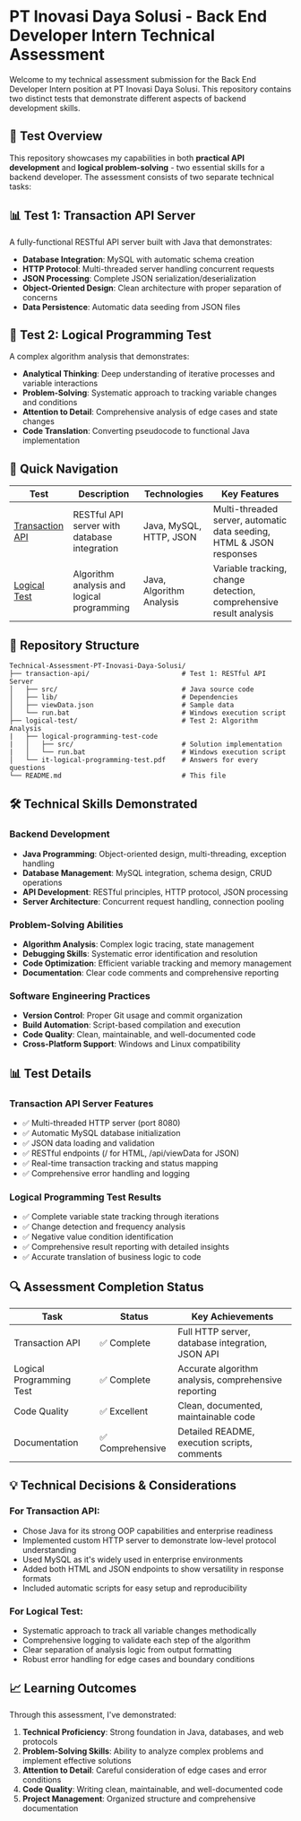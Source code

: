 # PT Inovasi Daya Solusi - Back End Developer Intern Technical Assessment
Welcome to my technical assessment submission for the Back End Developer Intern position at PT Inovasi Daya Solusi. This repository contains two distinct tests that demonstrate different aspects of backend development skills.

## 🎯 Test Overview
This repository showcases my capabilities in both **practical API development** and **logical problem-solving** - two essential skills for a backend developer. The assessment consists of two separate technical tasks:

## 📊 Test 1: Transaction API Server
A fully-functional RESTful API server built with Java that demonstrates:
- **Database Integration**: MySQL with automatic schema creation
- **HTTP Protocol**: Multi-threaded server handling concurrent requests
- **JSON Processing**: Complete JSON serialization/deserialization
- **Object-Oriented Design**: Clean architecture with proper separation of concerns
- **Data Persistence**: Automatic data seeding from JSON files

## 🧠 Test 2: Logical Programming Test
A complex algorithm analysis that demonstrates:
- **Analytical Thinking**: Deep understanding of iterative processes and variable interactions
- **Problem-Solving**: Systematic approach to tracking variable changes and conditions
- **Attention to Detail**: Comprehensive analysis of edge cases and state changes
- **Code Translation**: Converting pseudocode to functional Java implementation

## 🚀 Quick Navigation
| Test | Description | Technologies | Key Features |
| ------------- | ------------- | ------------- | ------------- |
| [Transaction API](https://github.com/Just1ceYT/Technical-Assessment-PT-Inovasi-Daya-Solusi/tree/main/transaction-api)  | RESTful API server with database integration  | Java, MySQL, HTTP, JSON | Multi-threaded server, automatic data seeding, HTML & JSON responses |
| [Logical Test](https://github.com/Just1ceYT/Technical-Assessment-PT-Inovasi-Daya-Solusi/tree/main/logical-programming-test) | Algorithm analysis and logical programming | Java, Algorithm Analysis | Variable tracking, change detection, comprehensive result analysis |

## 📁 Repository Structure
```
Technical-Assessment-PT-Inovasi-Daya-Solusi/
├── transaction-api/                       # Test 1: RESTful API Server
│   ├── src/                               # Java source code
│   ├── lib/                               # Dependencies
│   ├── viewData.json                      # Sample data
│   └── run.bat                            # Windows execution script
├── logical-test/                          # Test 2: Algorithm Analysis
|   ├── logical-programming-test-code
|   │   ├── src/                           # Solution implementation
|   │   └── run.bat                        # Windows execution script
│   └── it-logical-programming-test.pdf    # Answers for every questions
└── README.md                              # This file
```

## 🛠 Technical Skills Demonstrated
### Backend Development
- **Java Programming**: Object-oriented design, multi-threading, exception handling
- **Database Management**: MySQL integration, schema design, CRUD operations
- **API Development**: RESTful principles, HTTP protocol, JSON processing
- **Server Architecture**: Concurrent request handling, connection pooling
### Problem-Solving Abilities
- **Algorithm Analysis**: Complex logic tracing, state management
- **Debugging Skills**: Systematic error identification and resolution
- **Code Optimization**: Efficient variable tracking and memory management
- **Documentation**: Clear code comments and comprehensive reporting
### Software Engineering Practices
- **Version Control**: Proper Git usage and commit organization
- **Build Automation**: Script-based compilation and execution
- **Code Quality**: Clean, maintainable, and well-documented code
- **Cross-Platform Support**: Windows and Linux compatibility

## 📊 Test Details
### Transaction API Server Features
- ✅ Multi-threaded HTTP server (port 8080)
- ✅ Automatic MySQL database initialization
- ✅ JSON data loading and validation
- ✅ RESTful endpoints (/ for HTML, /api/viewData for JSON)
- ✅ Real-time transaction tracking and status mapping
- ✅ Comprehensive error handling and logging
### Logical Programming Test Results
- ✅ Complete variable state tracking through iterations
- ✅ Change detection and frequency analysis
- ✅ Negative value condition identification
- ✅ Comprehensive result reporting with detailed insights
- ✅ Accurate translation of business logic to code

## 🔍 Assessment Completion Status
| Task        | Status          | Key Achievements |
| ------------- | ------------- | ------------- |
| Transaction API | ✅ Complete | Full HTTP server, database integration, JSON API |
| Logical Programming Test | ✅ Complete | Accurate algorithm analysis, comprehensive reporting |
| Code Quality | ✅ Excellent | Clean, documented, maintainable code |
| Documentation | ✅ Comprehensive | Detailed README, execution scripts, comments |

## 💡 Technical Decisions & Considerations
### For Transaction API:
- Chose Java for its strong OOP capabilities and enterprise readiness
- Implemented custom HTTP server to demonstrate low-level protocol understanding
- Used MySQL as it's widely used in enterprise environments
- Added both HTML and JSON endpoints to show versatility in response formats
- Included automatic scripts for easy setup and reproducibility
### For Logical Test:
- Systematic approach to track all variable changes methodically
- Comprehensive logging to validate each step of the algorithm
- Clear separation of analysis logic from output formatting
- Robust error handling for edge cases and boundary conditions

## 📈 Learning Outcomes
Through this assessment, I've demonstrated:
1. **Technical Proficiency**: Strong foundation in Java, databases, and web protocols
2. **Problem-Solving Skills**: Ability to analyze complex problems and implement effective solutions
3. **Attention to Detail**: Careful consideration of edge cases and error conditions
4. **Code Quality**: Writing clean, maintainable, and well-documented code
5. **Project Management**: Organized structure and comprehensive documentation
